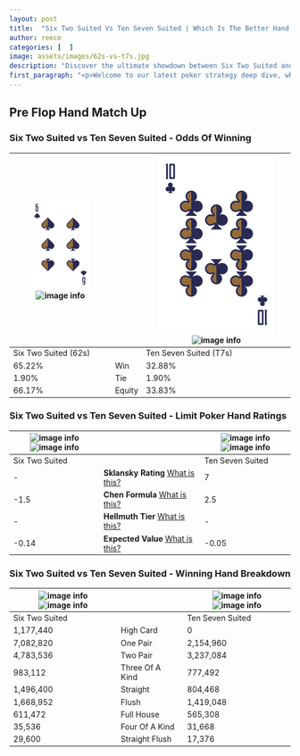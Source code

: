 ```yaml
---
layout: post
title:  "Six Two Suited Vs Ten Seven Suited | Which Is The Better Hand In Poker? A Complete Guide"
author: reece
categories: [  ]
image: assets/images/62s-vs-t7s.jpg
description: "Discover the ultimate showdown between Six Two Suited and Ten Seven Suited in poker! Uncover the odds, strategies, and scenarios where one hand triumphs over the other. Get ready to up your poker game with this thrilling analysis."
first_paragraph: "<p>Welcome to our latest poker strategy deep dive, where we're pitting two distinct hands against each other in a high-stakes showdown: Six Two Suited vs Ten Seven Suited.</p><p>In the dynamic world of poker, every decision counts, and knowing which hand holds the upper hand is key to your success at the table.</p><p>In this article, we'll dissect these two hands, explore the scenarios where one dominates the other, and equip you with the knowledge to make strategic choices that can tip the odds in your favor.</p><p>Get ready to unravel the intriguing dynamics of these poker hands and elevate your game to new heights.</p>"
---
```




[comment]: # (sp0)

## Pre Flop Hand Match Up

<div class="table hand-ratings" markdown="1"> 



### Six Two Suited vs Ten Seven Suited - Odds Of Winning


    
| ![image info](assets/images/hand1/6.png) ![image info](assets/images/hand1/2s.png) |  | ![image info](assets/images/hand2/t.png) ![image info](assets/images/hand2/7s.png) |
| -------- | -------- | -------- |
| Six Two Suited (62s) |  | Ten Seven Suited (T7s) |
| 65.22% | Win | 32.88% |
| 1.90% | Tie | 1.90% |
| 66.17% | Equity | 33.83% |




[comment]: # (sp1)



### Six Two Suited vs Ten Seven Suited - Limit Poker Hand Ratings


    
| ![image info](https://www.riverpairs.com/assets/images/hand1/6.png) ![image info](https://www.riverpairs.com/assets/images/hand1/2s.png) |  | ![image info](https://www.riverpairs.com/assets/images/hand2/t.png) ![image info](https://www.riverpairs.com/assets/images/hand2/7s.png) |
| -------- | -------- | -------- |
| Six Two Suited |  | Ten Seven Suited |
| - | **Sklansky Rating** [What is this?](/sklansky-rating-explained) | 7 |
| -1.5 | **Chen Formula** [What is this?](/chen-formula-explained) | 2.5 |
| - | **Hellmuth Tier** [What is this?](/Hellmuth-tier-explained) | - |
| -0.14 | **Expected Value** [What is this?](/expected-value-explained) | -0.05 |




[comment]: # (sp2)



### Six Two Suited vs Ten Seven Suited - Winning Hand Breakdown


    
| ![image info](https://www.riverpairs.com/assets/images/hand1/6.png) ![image info](https://www.riverpairs.com/assets/images/hand1/2s.png) |  | ![image info](https://www.riverpairs.com/assets/images/hand2/t.png) ![image info](https://www.riverpairs.com/assets/images/hand2/7s.png) |
| -------- | -------- | -------- |
| Six Two Suited |  | Ten Seven Suited |
| 1,177,440 | High Card | 0 |
| 7,082,820 | One Pair | 2,154,960 |
| 4,783,536 | Two Pair | 3,237,084 |
| 983,112 | Three Of A Kind | 777,492 |
| 1,496,400 | Straight | 804,468 |
| 1,668,952 | Flush | 1,419,048 |
| 611,472 | Full House | 565,308 |
| 35,536 | Four Of A Kind | 31,668 |
| 29,600 | Straight Flush | 17,376 |




[comment]: # (sp3)



</div>

[comment]: # (sp4)



[comment]: # (sp5)

